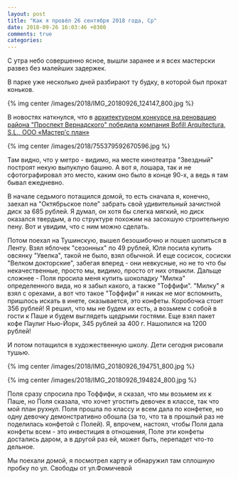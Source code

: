 ```yaml
---
layout: post
title: "Как я провёл 26 сентября 2018 года, Ср"
date: 2018-09-26 16:03:46 +0300
comments: true
categories: 
---
```

С утра небо совершенно ясное, вышли заранее и я всех мастерски развез без малейших задержек.

В парке уже несколько дней разбирают ту будку, в которой был прокат коньков.

{% img center /images/2018/IMG_20180926_124147_800.jpg %}



В новостях наткнулся, что в [архитектурном конкурсе на реновацию района "Проспект Вернадского" победила компания Bofill Arquitectura, S.L., ООО «Мастер’c план»](https://realty.rbc.ru/news/5bab68f09a79473477a68fd7)

{% img center /images/2018/755379592670596.jpg %}

Там видно, что у метро - видимо, на месте кинотеатра "Звездный" построят некую выпуклую башню. А вот я, лошара, так и не сфотографировал это место, каким оно было в конце 90-х, а ведь я там бывал ежедневно.


В начале седьмого потащился домой, то есть сначала я, конечно, заехал на "Октябрьское поле" забрать свой удивительный зачистной диск за 685 рублей. Я думал, он хотя бы слегка мягкий, но диск оказался твердым, а по структуре похожим на засохшую строительную пену. Вот и увидим, что с ним можно сделать.

Потом поехал на Тушинскую, вышел безошибочно и пошел шопиться в Ленту. Взял яблочек "сезонных" по 49 рублей, Юля посила купить овсянку "Увелка", такой не было, взял обычной. И еще сосисок, сосиски "Велком докторские", забегая вперед - они невкусные, но не то что бы некачественные, просто мы, видимо, просто от них отвыкли. Дальще сложнее - Поля просила меня купить шоколадку "Милка" определенного вида, но я забыл какого, а также "Тоффифи". "Милку" я взял с орехами, а вот что такое "Тоффифи" я никак не мог вспомнить, пришлось искать в инете, оказывается, это конфеты. Коробочка стоит 356 рублей! Я решил, что мы не будем их есть, а возьмем с собой в гости к Паше и будем выглядеть щедрыми гостями. Еще взял пакет кофе Паулиг Нью-Йорк, 345 рублей за 400 г. Нашопился на 1200 рублей! 

И потом потащился в художественную школу. Дети сегодня рисовали тушью.

{% img center /images/2018/IMG_20180926_194751_800.jpg %}

{% img center /images/2018/IMG_20180926_194824_800.jpg %}

Поля сразу спросила про Тоффифи, я сказал, что мы возьмем их к Паше, но Поля сказала, что хочет угостить девочек в классе, так что мой план рухнул. Поля прошла по классу и всем дала по конфетке, но одну девочку демонстративно обошла (за то, что та в прошлый раз не поделилась конфетой с Полей). Я, впрочем, настоял, чтобы Поля дала конфеты всем - это инвестиция в отношения, Поле эти конфеты достались даром, а в другой раз ей, может быть, перепадет что-то дельное.

Мы поехали домой, я посмотрел карту и обнаружил там сплошную пробку по ул. Свободы от ул.Фомичевой